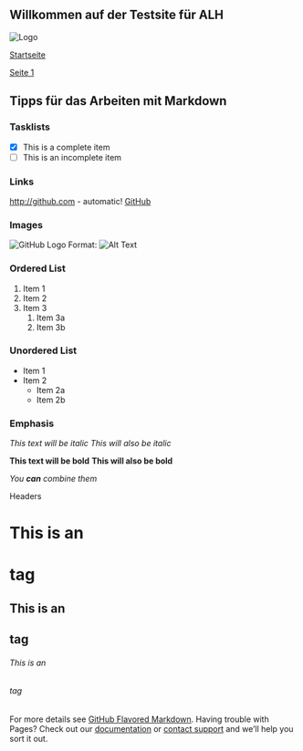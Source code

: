 ## Willkommen auf der Testsite für ALH

![Logo](https://analytics-support.github.io/alh-tealium/img/alh-hallesche-logo.png)

[Startseite](https://analytics-support.github.io/alh-tealium/landingALH.html) 

[Seite 1](https://analytics-support.github.io/alh-tealium/alh-page1.html)





## Tipps für das Arbeiten mit Markdown

### Tasklists
- [x] This is a complete item
- [ ] This is an incomplete item

### Links
http://github.com - automatic!
[GitHub](http://github.com)

### Images
![GitHub Logo](/images/logo.png)
Format: ![Alt Text](url)

### Ordered List
1. Item 1
1. Item 2
1. Item 3
   1. Item 3a
   1. Item 3b
   
### Unordered List
* Item 1
* Item 2
  * Item 2a
  * Item 2b
    
### Emphasis
*This text will be italic*
_This will also be italic_

**This text will be bold**
__This will also be bold__

_You **can** combine them_

Headers
# This is an <h1> tag
## This is an <h2> tag
###### This is an <h6> tag

For more details see [GitHub Flavored Markdown](https://guides.github.com/features/mastering-markdown/).
Having trouble with Pages? Check out our [documentation](https://docs.github.com/categories/github-pages-basics/) or [contact support](https://github.com/contact) and we’ll help you sort it out.

